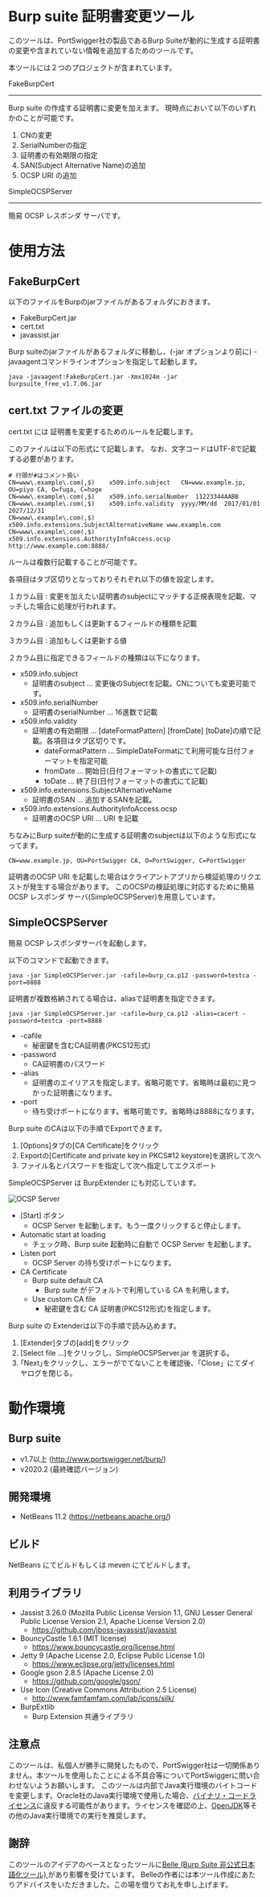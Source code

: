 Burp suite 証明書変更ツール
=============
このツールは、PortSwigger社の製品であるBurp Suiteが動的に生成する証明書の変更や含まれていない情報を追加するためのツールです。

本ツールには２つのプロジェクトが含まれています。

FakeBurpCert
_____________

Burp suite の作成する証明書に変更を加えます。
現時点において以下のいずれかのことが可能です。

1. CNの変更
2. SerialNumberの指定
3. 証明書の有効期限の指定
4. SAN(Subject Alternative Name)の追加
5. OCSP URI の追加

SimpleOCSPServer
_____________

簡易 OCSP レスポンダ サーバです。

# 使用方法

## FakeBurpCert

以下のファイルをBurpのjarファイルがあるフォルダにおきます。

* FakeBurpCert.jar
* cert.txt
* javassist.jar

Burp suiteのjarファイルがあるフォルダに移動し、(-jar オプションより前に) -javaagentコマンドラインオプションを指定して起動します。

```
java -javaagent:FakeBurpCert.jar -Xmx1024m -jar burpsuite_free_v1.7.06.jar
```

## cert.txt ファイルの変更

cert.txt には 証明書を変更するためのルールを記載します。

このファイルは以下の形式にて記載します。
なお、文字コードはUTF-8で記載する必要があります。

```
# 行頭が#はコメント扱い
CN=www\.example\.com(,$)	x509.info.subject	CN=www.example.jp, OU=piyo CA, O=fuga, C=hoge
CN=www\.example\.com(,$)	x509.info.serialNumber	11223344AABB
CN=www\.example\.com(,$)	x509.info.validity	yyyy/MM/dd	2017/01/01	2027/12/31
CN=www\.example\.com(,$)	x509.info.extensions.SubjectAlternativeName	www.example.com
CN=www\.example\.com(,$)	x509.info.extensions.AuthorityInfoAccess.ocsp	http://www.example.com:8888/
```
ルールは複数行記載することが可能です。

各項目はタブ区切りとなっておりそれぞれ以下の値を設定します。

１カラム目 : 変更を加えたい証明書のsubjectにマッチする正規表現を記載、マッチした場合に処理が行われます。

２カラム目 : 追加もしくは更新するフィールドの種類を記載

３カラム目 : 追加もしくは更新する値

２カラム目に指定できるフィールドの種類は以下になります。

* x509.info.subject
    * 証明書のsubject ... 変更後のSubjectを記載。CNについても変更可能です。
* x509.info.serialNumber
    * 証明書のserialNumber ... 16進数で記載
* x509.info.validity
    * 証明書の有効期限 ... [dateFormatPattern] [fromDate] [toDate]の順で記載。各項目はタブ区切りです。
         * dateFormatPattern ... SimpleDateFormatにて利用可能な日付フォーマットを指定可能
         * fromDate ... 開始日(日付フォーマットの書式にて記載)
         * toDate ... 終了日(日付フォーマットの書式にて記載)
* x509.info.extensions.SubjectAlternativeName
    * 証明書のSAN ... 追加するSANを記載。
* x509.info.extensions.AuthorityInfoAccess.ocsp
    * 証明書のOCSP URI ... URI を記載

ちなみにBurp suiteが動的に生成する証明書のsubjectは以下のような形式になってます。

```
CN=www.example.jp, OU=PortSwigger CA, O=PortSwigger, C=PortSwigger
```

証明書のOCSP URI を記載した場合はクライアントアプリから検証処理のリクエストが発生する場合があります。
このOCSPの検証処理に対応するために簡易 OCSP レスポンダ サーバ(SimpleOCSPServer)を用意しています。

## SimpleOCSPServer

簡易 OCSP レスポンダサーバを起動します。

以下のコマンドで起動できます。 

```
java -jar SimpleOCSPServer.jar -cafile=burp_ca.p12 -password=testca -port=8888
```

証明書が複数格納されてる場合は、aliasで証明書を指定できます。

```
java -jar SimpleOCSPServer.jar -cafile=burp_ca.p12 -alias=cacert -password=testca -port=8888
```

* -cafile
    * 秘密鍵を含むCA証明書(PKCS12形式)
* -password
    * CA証明書のパスワード
* -alias 
    * 証明書のエイリアスを指定します。省略可能です。省略時は最初に見つかった証明書になります。
* -port
    * 待ち受けポートになります。省略可能です。省略時は8888になります。

Burp suite のCAは以下の手順でExportできます。
 
1. [Options]タブの[CA Certificate]をクリック
2. Exportの[Certificate and private key in PKCS#12 keystore]を選択して次へ
3. ファイル名とパスワードを指定して次へ指定してエクスポート

SimpleOCSPServer は BurpExtender にも対応しています。

![OCSP Server](BurpExtender-ocsp.png) 

* [Start] ボタン
    * OCSP Server を起動します。もう一度クリックすると停止します。
* Automatic start at loading 
    * チェック時、Burp suite 起動時に自動で OCSP Server を起動します。
* Listen port
    * OCSP Server の待ち受けポートになります。
* CA Certificate
    * Burp suite default CA 
        * Burp suite がデフォルトで利用している CA を利用します。
    * Use custom CA file
        * 秘密鍵を含む CA 証明書(PKCS12形式)を指定します。

Burp suite の Extenderは以下の手順で読み込めます。

1. [Extender]タブの[add]をクリック
2. [Select file ...]をクリックし、SimpleOCSPServer.jar を選択する。
3. ｢Next｣をクリックし、エラーがでてないことを確認後、「Close」にてダイヤログを閉じる。

# 動作環境

## Burp suite
* v1.7以上 (http://www.portswigger.net/burp/)
* v2020.2 (最終確認バージョン)

## 開発環境
* NetBeans 11.2 (https://netbeans.apache.org/)

## ビルド
NetBeans にてビルドもしくは meven にてビルドします。

## 利用ライブラリ
* Jassist 3.26.0 (Mozilla Public License Version 1.1, GNU Lesser General Public License Version 2.1, Apache License Version 2.0)
    * https://github.com/jboss-javassist/javassist
* BouncyCastle 1.6.1 (MIT license)
    * https://www.bouncycastle.org/license.html
* Jetty 9 (Apache License 2.0, Eclipse Public License 1.0)
    * https://www.eclipse.org/jetty/licenses.html
* Google gson 2.8.5 (Apache License 2.0)
    * https://github.com/google/gson/
* Use Icon (Creative Commons Attribution 2.5 License)
    * http://www.famfamfam.com/lab/icons/silk/
* BurpExtlib
    * Burp Extension 共通ライブラリ

## 注意点
このツールは、私個人が勝手に開発したもので、PortSwigger社は一切関係ありません。本ツールを使用したことによる不具合等についてPortSwiggerに問い合わせないようお願いします。
このツールは内部でJava実行環境のバイトコードを変更します。Oracle社のJava実行環境で使用した場合、[バイナリ・コードライセンス](http://www.oracle.com/technetwork/java/javase/terms/license/index.html)に違反する可能性があります。ライセンスを確認の上、[OpenJDK](http://openjdk.java.net/)等その他のJava実行環境での実行を推奨します。

## 謝辞
このツールのアイデアのベースとなったツールに[Belle (Burp Suite 非公式日本語化ツール) ](https://github.com/ankokuty/Belle) があり影響を受けています。
Belleの作者には本ツール作成にあたりアドバイスをいただきました。この場を借りてお礼を申し上げます。

